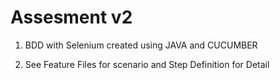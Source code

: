 # Assesment v2

1. BDD with Selenium created using JAVA and CUCUMBER

2. See Feature Files for scenario and Step Definition for Detail
